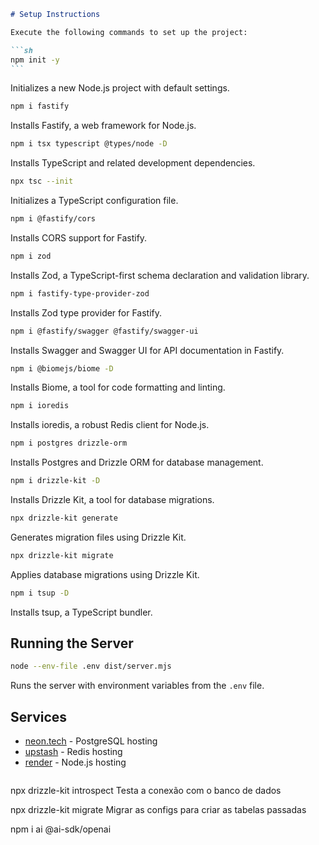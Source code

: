 ````markdown
# Setup Instructions

Execute the following commands to set up the project:

```sh
npm init -y
```
````

Initializes a new Node.js project with default settings.

```sh
npm i fastify
```

Installs Fastify, a web framework for Node.js.

```sh
npm i tsx typescript @types/node -D
```

Installs TypeScript and related development dependencies.

```sh
npx tsc --init
```

Initializes a TypeScript configuration file.

```sh
npm i @fastify/cors
```

Installs CORS support for Fastify.

```sh
npm i zod
```

Installs Zod, a TypeScript-first schema declaration and validation library.

```sh
npm i fastify-type-provider-zod
```

Installs Zod type provider for Fastify.

```sh
npm i @fastify/swagger @fastify/swagger-ui
```

Installs Swagger and Swagger UI for API documentation in Fastify.

```sh
npm i @biomejs/biome -D
```

Installs Biome, a tool for code formatting and linting.

```sh
npm i ioredis
```

Installs ioredis, a robust Redis client for Node.js.

```sh
npm i postgres drizzle-orm
```

Installs Postgres and Drizzle ORM for database management.

```sh
npm i drizzle-kit -D
```

Installs Drizzle Kit, a tool for database migrations.

```sh
npx drizzle-kit generate
```

Generates migration files using Drizzle Kit.

```sh
npx drizzle-kit migrate
```

Applies database migrations using Drizzle Kit.

```sh
npm i tsup -D
```

Installs tsup, a TypeScript bundler.

## Running the Server

```sh
node --env-file .env dist/server.mjs
```

Runs the server with environment variables from the `.env` file.

## Services

- [neon.tech](https://neon.tech) - PostgreSQL hosting
- [upstash](https://upstash.com) - Redis hosting
- [render](https://render.com) - Node.js hosting

```

```

npx drizzle-kit introspect
Testa a conexão com o banco de dados

npx drizzle-kit migrate
Migrar as configs para criar as tabelas passadas

npm i ai @ai-sdk/openai

